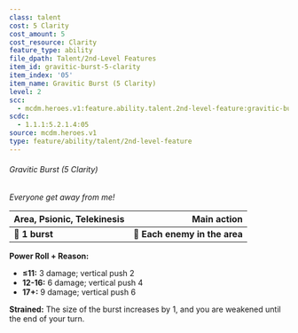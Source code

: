 ```yaml
---
class: talent
cost: 5 Clarity
cost_amount: 5
cost_resource: Clarity
feature_type: ability
file_dpath: Talent/2nd-Level Features
item_id: gravitic-burst-5-clarity
item_index: '05'
item_name: Gravitic Burst (5 Clarity)
level: 2
scc:
  - mcdm.heroes.v1:feature.ability.talent.2nd-level-feature:gravitic-burst-5-clarity
scdc:
  - 1.1.1:5.2.1.4:05
source: mcdm.heroes.v1
type: feature/ability/talent/2nd-level-feature
---
```


###### Gravitic Burst (5 Clarity)

*Everyone get away from me!*

| **Area, Psionic, Telekinesis** |               **Main action** |
| ------------------------------ | ----------------------------: |
| **📏 1 burst**                 | **🎯 Each enemy in the area** |

**Power Roll + Reason:**

- **≤11:** 3 damage; vertical push 2
- **12-16:** 6 damage; vertical push 4
- **17+:** 9 damage; vertical push 6

**Strained:** The size of the burst increases by 1, and you are weakened until the end of your turn.
